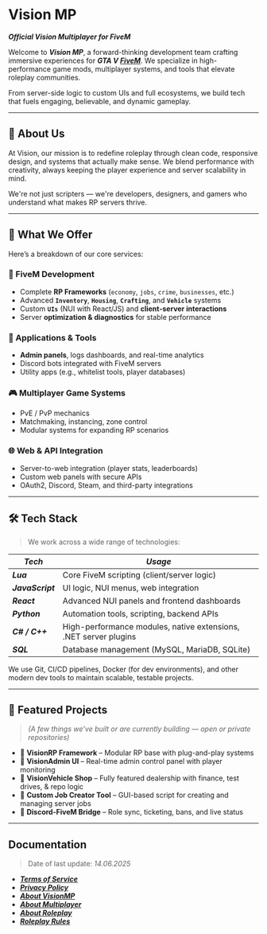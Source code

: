 # Vision MP

**_Official Vision Multiplayer for FiveM_**

Welcome to **_Vision MP_**, a forward-thinking development team crafting immersive experiences for **_GTA V_ [_FiveM_](https://fivem.net/)**. We specialize in high-performance game mods, multiplayer systems, and tools that elevate roleplay communities.

From server-side logic to custom UIs and full ecosystems, we build tech that fuels engaging, believable, and dynamic gameplay.

---

## 🚀 About Us

At Vision, our mission is to redefine roleplay through clean code, responsive design, and systems that actually make sense. We blend performance with creativity, always keeping the player experience and server scalability in mind.

We're not just scripters — we're developers, designers, and gamers who understand what makes RP servers thrive.

---

## 🎯 What We Offer

Here’s a breakdown of our core services:

### 🔧 FiveM Development
- Complete **RP Frameworks** (`economy`, `jobs`, `crime`, `businesses`, etc.)
- Advanced **`Inventory`**, **`Housing`**, **`Crafting`**, and **`Vehicle`** systems
- Custom **`UIs`** (NUI with React/JS) and **client-server interactions**
- Server **optimization & diagnostics** for stable performance

### 🧰 Applications & Tools
- **Admin panels**, logs dashboards, and real-time analytics
- Discord bots integrated with FiveM servers
- Utility apps (e.g., whitelist tools, player databases)

### 🎮 Multiplayer Game Systems
- PvE / PvP mechanics
- Matchmaking, instancing, zone control
- Modular systems for expanding RP scenarios

### 🌐 Web & API Integration
- Server-to-web integration (player stats, leaderboards)
- Custom web panels with secure APIs
- OAuth2, Discord, Steam, and third-party integrations

---

## 🛠 Tech Stack

> We work across a wide range of technologies:

| _Tech_         | _Usage_                                                                 |
|--------------|------------------------------------------------------------------------|
| **_Lua_**      | Core FiveM scripting (client/server logic)                            |
| **_JavaScript_** | UI logic, NUI menus, web integration                                |
| **_React_**    | Advanced NUI panels and frontend dashboards                           |
| **_Python_**   | Automation tools, scripting, backend APIs                             |
| **_C# / C++_** | High-performance modules, native extensions, .NET server plugins      |
| **_SQL_**      | Database management (MySQL, MariaDB, SQLite)                          |

We use Git, CI/CD pipelines, Docker (for dev environments), and other modern dev tools to maintain scalable, testable projects.

---

## 🧪 Featured Projects

> *(A few things we’ve built or are currently building — open or private repositories)*

- 🔹 **VisionRP Framework** – Modular RP base with plug-and-play systems
- 🔹 **VisionAdmin UI** – Real-time admin control panel with player monitoring
- 🔹 **VisionVehicle Shop** – Fully featured dealership with finance, test drives, & repo logic
- 🔹 **Custom Job Creator Tool** – GUI-based script for creating and managing server jobs
- 🔹 **Discord-FiveM Bridge** – Role sync, ticketing, bans, and live status

---

## Documentation

> Date of last update: _14.06.2025_

- [**_Terms of Service_**](Terms.md)
- [**_Privacy Policy_**](Privacy.md)
- [**_About VisionMP_**](About.md)
- [**_About Multiplayer_**](Multiplayer.md)
- [**_About Roleplay_**](RolePlay.md)
- [**_Roleplay Rules_**](Rules.md)
